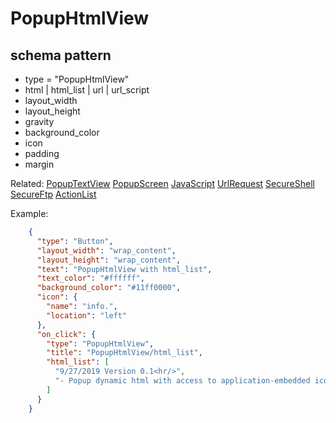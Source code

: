 # PopupHtmlView
## schema pattern

* type = "PopupHtmlView"
* html | html_list | url | url_script
* layout_width
* layout_height
* gravity
* background_color
* icon
* padding 
* margin

Related:
[PopupTextView](PopupTextView.md) 
[PopupScreen](PopupScreen.md) 
[JavaScript](JavaScript.md) 
[UrlRequest](UrlRequest.md) 
[SecureShell](SecureShell.md) 
[SecureFtp](SecureFtp.md) 
[ActionList](ActionList.md) 


Example:
```json
    {
      "type": "Button",
      "layout_width": "wrap_content",
      "layout_height": "wrap_content",
      "text": "PopupHtmlView with html_list",
      "text_color": "#ffffff",
      "background_color": "#11ff0000",
      "icon": {
        "name": "info.",
        "location": "left"
      },
      "on_click": {
        "type": "PopupHtmlView",
        "title": "PopupHtmlView/html_list",
        "html_list": [
          "9/27/2019 Version 0.1<hr/>",
          "- Popup dynamic html with access to application-embedded icons [<img src='info.jpg'>]"
        ]
      }
    }
```
